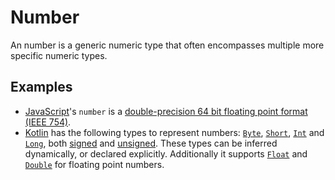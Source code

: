 # Number

An number is a generic numeric type that often encompasses multiple more specific numeric types.

## Examples

- [JavaScript][language-javascript]'s `number` is a [double-precision 64 bit floating point format (IEEE 754)][wiki-number].
- [Kotlin][language-kotlin] has the following types to represent numbers: [`Byte`][type-byte], [`Short`][type-short], [`Int`][type-integer] and [`Long`][type-long], both [signed][type-signed] and [unsigned][type-unsigned]. These types can be inferred dynamically, or declared explicitly. Additionally it supports [`Float`][type-single] and [`Double`][type-double] for floating point numbers.

[language-javascript]: ../languages/javascript/README.md
[language-kotlin]: ../languages/kotlin/README.md
[type-byte]: ./byte.md
[type-double]: ./double.md
[type-integer]: ./integer.md
[type-long]: ./long.md
[type-short]: ./short.md
[type-signed]: ./signed.md
[type-single]: ./single.md
[type-unsigned]: ./unsigned.md
[wiki-number]: https://en.wikipedia.org/wiki/Double-precision_floating-point_format
